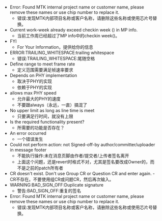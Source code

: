 
- Error: Found MTK internal project name or customer name, please remove these names or use chip number to replace it.
    - 错误:发现MTK内部项目名称或客户名称，请删除这些名称或使用芯片号替换。
- Current work-week already exceed checkin week () in MP info.
    - 当前工作周已经超过了MP info中的checkin week()。
-  FYI
    - For Your Information，提供给你的信息
- ERROR:TRAILING_WHITESPACE:trailing whitespace
    - 错误:TRAILING_WHITESPACE:尾随空格
- Define range to meet frame rate
    - 定义范围需要满足帧速率要求
- Depends on PHY implementation
    - 取决于PHY的实现
    - 依赖于PHY的实现
- allows max PHY speed
    - 允许最大的PHY的速度
    - 不要跟always（永远，一直）搞混了
- No upper limit as long as line time is meet
    - 只要满足行时间，就没有上限
- Is the required functionality present?
    - 所需要的功能是否存在？
- An error occurred
    - 一个错误发生
- Could not perform action: not Signed-off-by author/committer/uploader in message footer
    - 不能执行操作:未在消息页脚由作者/提交者/上传者签名离开
    - 上面这个问题，还是revert时格式不对，尤其是签名要改成Owner的，而不是之前的patch所有者
- CR doesn't exist. Don't use Group CR or Question CR and enter again.
    -CR不存在。不要使用组CR或问题CR，然后再次输入。
- WARNING:BAD_SIGN_OFF:Duplicate signature
    - 警告:BAD_SIGN_OFF:重复的签名
- Error: Found MTK internal project name or customer name, please remove these names or use chip number to replace it.
    - 错误:发现MTK内部项目名称或客户名称，请删除这些名称或使用芯片号替换。























